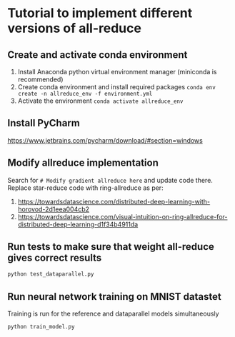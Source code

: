 # Tutorial to implement different versions of all-reduce

## Create and activate conda environment
1. Install Anaconda python virtual environment manager (miniconda is recommended)
2. Create conda environment and install required packages `conda env create -n allreduce_env -f environment.yml`
3. Activate the environment `conda activate allreduce_env`

## Install PyCharm
https://www.jetbrains.com/pycharm/download/#section=windows

## Modify allreduce implementation
Search for `# Modify gradient allreduce here` and update code there. Replace star-reduce code with ring-allreduce as per:
1. https://towardsdatascience.com/distributed-deep-learning-with-horovod-2d1eea004cb2
2. https://towardsdatascience.com/visual-intuition-on-ring-allreduce-for-distributed-deep-learning-d1f34b4911da

## Run tests to make sure that weight all-reduce gives correct results
```bash
python test_dataparallel.py
```

## Run neural network training on MNIST datastet
Training is run for the reference and dataparallel models simultaneously
```bash
python train_model.py
```